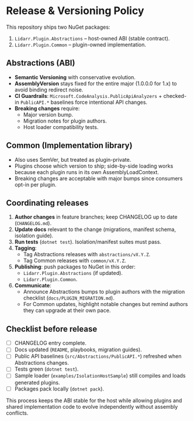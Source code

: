 # Release & Versioning Policy

This repository ships two NuGet packages:
1. `Lidarr.Plugin.Abstractions` – host-owned ABI (stable contract).
2. `Lidarr.Plugin.Common` – plugin-owned implementation.

## Abstractions (ABI)
- **Semantic Versioning** with conservative evolution.
- **AssemblyVersion** stays fixed for the entire major (1.0.0.0 for 1.x) to avoid binding redirect noise.
- **CI Guardrails**: `Microsoft.CodeAnalysis.PublicApiAnalyzers` + checked-in `PublicAPI.*` baselines force intentional API changes.
- **Breaking changes** require:
  - Major version bump.
  - Migration notes for plugin authors.
  - Host loader compatibility tests.

## Common (Implementation library)
- Also uses SemVer, but treated as plugin-private.
- Plugins choose which version to ship; side-by-side loading works because each plugin runs in its own AssemblyLoadContext.
- Breaking changes are acceptable with major bumps since consumers opt-in per plugin.

## Coordinating releases
1. **Author changes** in feature branches; keep CHANGELOG up to date (`CHANGELOG.md`).
2. **Update docs** relevant to the change (migrations, manifest schema, isolation guide).
3. **Run tests** (`dotnet test`). Isolation/manifest suites must pass.
4. **Tagging**:
   - Tag Abstractions releases with `abstractions/vX.Y.Z`.
   - Tag Common releases with `common/vX.Y.Z`.
5. **Publishing**: push packages to NuGet in this order:
   - `Lidarr.Plugin.Abstractions` (if updated).
   - `Lidarr.Plugin.Common`.
6. **Communicate**:
   - Announce Abstractions bumps to plugin authors with the migration checklist (`docs/PLUGIN_MIGRATION.md`).
   - For Common updates, highlight notable changes but remind authors they can upgrade at their own pace.

## Checklist before release
- [ ] CHANGELOG entry complete.
- [ ] Docs updated (`README`, playbooks, migration guides).
- [ ] Public API baselines (`src/Abstractions/PublicAPI.*`) refreshed when Abstractions changes.
- [ ] Tests green (`dotnet test`).
- [ ] Sample loader (`examples/IsolationHostSample`) still compiles and loads generated plugins.
- [ ] Packages pack locally (`dotnet pack`).

This process keeps the ABI stable for the host while allowing plugins and shared implementation code to evolve independently without assembly conflicts.
